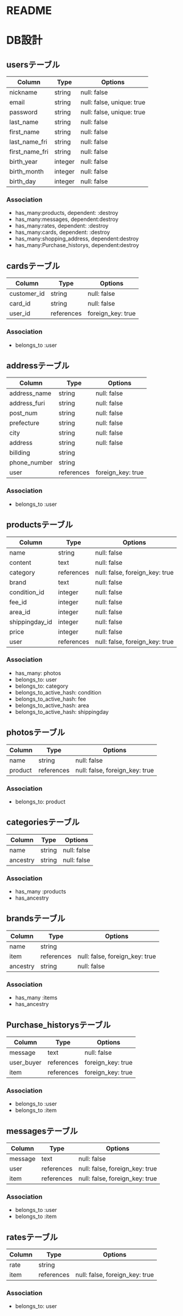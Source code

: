 # README

# DB設計
## usersテーブル
|Column|Type|Options|
|------|----|-------|
|nickname|string|null: false
|email|string|null: false, unique: true|
|password|string|null: false, unique: true|
|last_name|string|null: false|
|first_name|string|null: false|
|last_name_fri|string|null: false|
|first_name_fri|string|null: false|
|birth_year|integer|null: false|
|birth_month|integer|null: false|
|birth_day|integer|null: false|

### Association
- has_many:products, dependent: :destroy
- has_many:messages, dependent:destroy
- has_many:rates, dependent: :destroy
- has_many:cards, dependent: :destroy
- has_many:shopping_address, dependent:destroy
- has_many:Purchase_historys, dependent:destroy

## cardsテーブル
|Column|Type|Options|
|------|----|-------|
|customer_id|string|null: false|
|card_id|string|null: false|
|user_id|references|foreign_key: true|
### Association
- belongs_to :user

## addressテーブル
|Column|Type|Options|
|------|----|-------|
|address_name|string|null: false|
|address_furi|string|null: false|
|post_num|string|null: false|
|prefecture|string|null: false|
|city|string|null: false|
|address|string|null: false|
|billding|string|
|phone_number|string|
|user|references|foreign_key: true|
### Association
- belongs_to :user

## productsテーブル
|Column|Type|Options|
|------|----|-------|
|name|string|null: false|
|content|text|null: false|
|category|references|null: false, foreign_key: true|
|brand|text|null: false|
|condition_id|integer|null: false|
|fee_id|integer|null: false|
|area_id|integer|null: false|
|shippingday_id|integer|null: false|
|price|integer|null: false|
|user|references|null: false, foreign_key: true|
### Association
- has_many: photos 
- belongs_to: user
- belongs_to: category
- belongs_to_active_hash: condition
- belongs_to_active_hash: fee
- belongs_to_active_hash: area
- belongs_to_active_hash: shippingday

## photosテーブル
|Column|Type|Options|
|------|----|-------|
|name|string|null: false|
|product|references|null: false, foreign_key: true|
### Association
- belongs_to: product

## categoriesテーブル
|Column|Type|Options|
|------|----|-------|
|name|string|null: false|
|ancestry|string|null: false|

### Association
- has_many :products
- has_ancestry

## brandsテーブル
|Column|Type|Options|
|------|----|-------|
|name|string|
|item|references|null: false, foreign_key: true|
|ancestry|string|null: false|
### Association
- has_many :items
- has_ancestry

## Purchase_historysテーブル
|Column|Type|Options|
|------|----|-------|
|message|text|null: false|
|user_buyer|references|foreign_key: true|
|item|references|foreign_key: true|
### Association
- belongs_to :user
- belongs_to :item

## messagesテーブル
|Column|Type|Options|
|------|----|-------|
|message|text|null: false|
|user|references|null: false, foreign_key: true|
|item|references|null: false, foreign_key: true|
### Association
- belongs_to :user
- belongs_to :item

## ratesテーブル
|Column|Type|Options|
|------|----|-------|
|rate|string|
|item|references|null: false, foreign_key: true|
### Association
- belongs_to: user